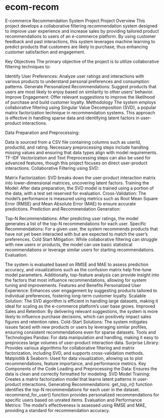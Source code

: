 # ecom-recom
E-commerce Recommendation System Project
Project Overview
This project develops a collaborative filtering recommendation system designed to improve user experience and increase sales by providing tailored product recommendations to users of an e-commerce platform. By using customer feedback and past interactions, this system leverages machine learning to predict products that customers are likely to purchase, thus enhancing customer satisfaction and engagement.

Key Objectives
The primary objective of the project is to utilize collaborative filtering techniques to:

Identify User Preferences: Analyze user ratings and interactions with various products to understand personal preferences and consumption patterns.
Generate Personalized Recommendations: Suggest products that users are most likely to enjoy based on similarity to other users’ behavior.
Improve Engagement: Offer relevant suggestions to improve the likelihood of purchase and build customer loyalty.
Methodology
The system employs collaborative filtering using Singular Value Decomposition (SVD), a popular matrix factorization technique in recommendation systems. This approach is effective in handling sparse data and identifying latent factors in user-product interactions.

Data Preparation and Preprocessing:

Data is sourced from a CSV file containing columns such as userId, productId, and rating.
Necessary preprocessing steps include handling missing values and ensuring that data types align with model requirements.
TF-IDF Vectorization and Text Preprocessing steps can also be used for advanced features, though this project focuses on direct user-product interactions.
Collaborative Filtering using SVD:

Matrix Factorization: SVD breaks down the user-product interaction matrix into lower-dimensional matrices, uncovering latent factors.
Training the Model: After data preparation, the SVD model is trained using a portion of the data, with a test set reserved for evaluation.
Cross-Validation: The model’s performance is measured using metrics such as Root Mean Square Error (RMSE) and Mean Absolute Error (MAE) to ensure accurate predictions.
Prediction and Recommendation Generation:

Top-N Recommendations: After predicting user ratings, the model generates a list of the top-N recommendations for each user.
Specific Recommendations: For a given user, the system recommends products that have not yet been interacted with but are expected to match the user’s preferences.
Cold Start Mitigation: While collaborative filtering can struggle with new users or products, the model can use basic statistical recommendations or leverage similar users for starting recommendations.
Evaluation:

The system is evaluated based on RMSE and MAE to assess prediction accuracy, and visualizations such as the confusion matrix help fine-tune model parameters.
Additionally, top-feature analysis can provide insight into the factors that most influence recommendations, allowing for system tuning and improvements.
Features and Benefits
Personalized User Experience: Enhances user engagement by suggesting products tailored to individual preferences, fostering long-term customer loyalty.
Scalable Solution: The SVD algorithm is efficient in handling large datasets, making it ideal for scaling as the e-commerce platform’s user base grows.
Improved Sales and Retention: By delivering relevant suggestions, the system is more likely to influence purchase decisions, which can positively impact sales figures and retention rates.
Cold-Start Solutions: The system mitigates issues faced with new products or users by leveraging similar profiles, ensuring consistent recommendations even for sparse datasets.
Tools and Technologies
Pandas: For data manipulation and handling, making it easy to preprocess large volumes of user-product interaction data.
Surprise Library: Provides various algorithms for collaborative filtering and matrix factorization, including SVD, and supports cross-validation methods.
Matplotlib & Seaborn: Used for data visualization, allowing us to plot recommendations, feature importance, and performance metrics.
Key Components of the Code
Loading and Preprocessing the Data: Ensures the data is clean and correctly formatted for modeling.
SVD Model Training: Creates a matrix factorization model that learns latent patterns in user-product interactions.
Generating Recommendations:
get_top_n() function identifies the top-N recommendations for each user in the dataset.
recommend_for_user() function provides personalized recommendations for specific users based on unrated items.
Evaluation and Performance Metrics: The model’s effectiveness is assessed using RMSE and MAE, providing a standard for recommendation accuracy.

